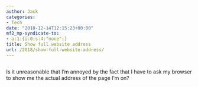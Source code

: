 ```yaml
---
author: Jack
categories:
- Tech
date: "2018-12-14T12:15:23+00:00"
mf2_mp-syndicate-to:
- a:1:{i:0;s:4:"none";}
title: Show full website address
url: /2018/show-full-website-address/
---
```

<figure class="wp-block-image"><img src="/img/2018/12/Screenshot-2018-12-14-07.09.06-1024x656.png" alt="" class="wp-image-2145" srcset="/img/2018/12/Screenshot-2018-12-14-07.09.06-1024x656.png 1024w, /img/2018/12/Screenshot-2018-12-14-07.09.06-300x192.png 300w, /img/2018/12/Screenshot-2018-12-14-07.09.06-768x492.png 768w, /img/2018/12/Screenshot-2018-12-14-07.09.06-750x481.png 750w" sizes="(max-width: 1024px) 100vw, 1024px" /></figure> 

Is it unreasonable that I&#8217;m annoyed by the fact that I have to ask my browser to show me the actual address of the page I&#8217;m on?